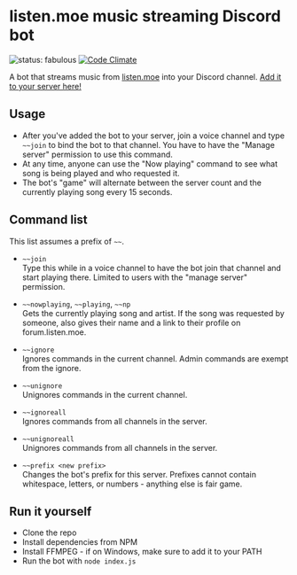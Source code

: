 # listen.moe music streaming Discord bot

![status: fabulous](https://img.shields.io/badge/status-fabulous-ff69b4.svg) [![Code Climate](https://codeclimate.com/github/Geo1088/listen.moe-streaming-bot/badges/gpa.svg)](https://codeclimate.com/github/Geo1088/listen.moe-streaming-bot)

A bot that streams music from [listen.moe](http://listen.moe) into your Discord channel. [Add it to your server here!](https://discordapp.com/oauth2/authorize?&client_id=215888866215723008&scope=bot)

## Usage

- After you've added the bot to your server, join a voice channel and type `~~join` to bind the bot to that channel. You have to have the "Manage server" permission to use this command.
- At any time, anyone can use the "Now playing" command to see what song is being played and who requested it.
- The bot's "game" will alternate between the server count and the currently playing song every 15 seconds.

## Command list

This list assumes a prefix of `~~`.

- `~~join`  
  Type this while in a voice channel to have the bot join that channel and start playing there. Limited to users with the "manage server" permission.

- `~~nowplaying`, `~~playing`, `~~np`  
  Gets the currently playing song and artist. If the song was requested by someone, also gives their name and a link to their profile on forum.listen.moe.

- `~~ignore`  
  Ignores commands in the current channel. Admin commands are exempt from the ignore.

- `~~unignore`  
  Unignores commands in the current channel.

- `~~ignoreall`  
  Ignores commands from all channels in the server.

- `~~unignoreall`  
  Unignores commands from all channels in the server.

- `~~prefix <new prefix>`  
  Changes the bot's prefix for this server. Prefixes cannot contain whitespace, letters, or numbers - anything else is fair game.

## Run it yourself

- Clone the repo
- Install dependencies from NPM
- Install FFMPEG - if on Windows, make sure to add it to your PATH
- Run the bot with `node index.js`
